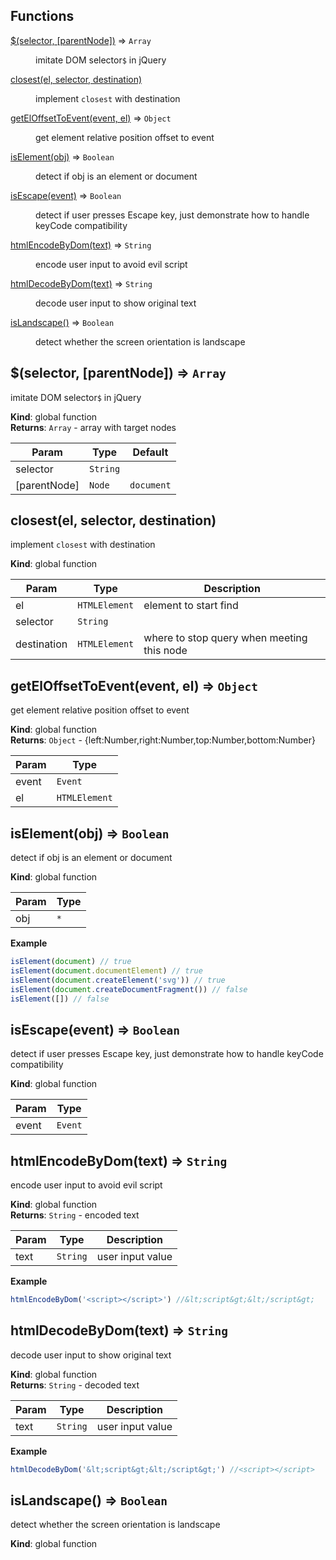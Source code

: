 ## Functions

<dl>
<dt><a href="#$">$(selector, [parentNode])</a> ⇒ <code>Array</code></dt>
<dd><p>imitate DOM selector<code>$</code> in jQuery</p>
</dd>
<dt><a href="#closest">closest(el, selector, destination)</a></dt>
<dd><p>implement <code>closest</code> with destination</p>
</dd>
<dt><a href="#getElOffsetToEvent">getElOffsetToEvent(event, el)</a> ⇒ <code>Object</code></dt>
<dd><p>get element relative position offset to event</p>
</dd>
<dt><a href="#isElement">isElement(obj)</a> ⇒ <code>Boolean</code></dt>
<dd><p>detect if obj is an element or document</p>
</dd>
<dt><a href="#isEscape">isEscape(event)</a> ⇒ <code>Boolean</code></dt>
<dd><p>detect if user presses Escape key, just demonstrate how to handle keyCode compatibility</p>
</dd>
<dt><a href="#htmlEncodeByDom">htmlEncodeByDom(text)</a> ⇒ <code>String</code></dt>
<dd><p>encode user input to avoid evil script</p>
</dd>
<dt><a href="#htmlDecodeByDom">htmlDecodeByDom(text)</a> ⇒ <code>String</code></dt>
<dd><p>decode user input to show original text</p>
</dd>
<dt><a href="#isLandscape">isLandscape()</a> ⇒ <code>Boolean</code></dt>
<dd><p>detect whether the screen orientation is landscape</p>
</dd>
</dl>

<a name="$"></a>

## $(selector, [parentNode]) ⇒ <code>Array</code>
imitate DOM selector`$` in jQuery

**Kind**: global function  
**Returns**: <code>Array</code> - array with target nodes  

| Param | Type | Default |
| --- | --- | --- |
| selector | <code>String</code> |  | 
| [parentNode] | <code>Node</code> | <code>document</code> | 

<a name="closest"></a>

## closest(el, selector, destination)
implement `closest` with destination

**Kind**: global function  

| Param | Type | Description |
| --- | --- | --- |
| el | <code>HTMLElement</code> | element to start find |
| selector | <code>String</code> |  |
| destination | <code>HTMLElement</code> | where to stop query when meeting this node |

<a name="getElOffsetToEvent"></a>

## getElOffsetToEvent(event, el) ⇒ <code>Object</code>
get element relative position offset to event

**Kind**: global function  
**Returns**: <code>Object</code> - {left:Number,right:Number,top:Number,bottom:Number}  

| Param | Type |
| --- | --- |
| event | <code>Event</code> | 
| el | <code>HTMLElement</code> | 

<a name="isElement"></a>

## isElement(obj) ⇒ <code>Boolean</code>
detect if obj is an element or document

**Kind**: global function  

| Param | Type |
| --- | --- |
| obj | <code>\*</code> | 

**Example**  
```js
isElement(document) // trueisElement(document.documentElement) // trueisElement(document.createElement('svg')) // trueisElement(document.createDocumentFragment()) // falseisElement([]) // false
```
<a name="isEscape"></a>

## isEscape(event) ⇒ <code>Boolean</code>
detect if user presses Escape key, just demonstrate how to handle keyCode compatibility

**Kind**: global function  

| Param | Type |
| --- | --- |
| event | <code>Event</code> | 

<a name="htmlEncodeByDom"></a>

## htmlEncodeByDom(text) ⇒ <code>String</code>
encode user input to avoid evil script

**Kind**: global function  
**Returns**: <code>String</code> - encoded text  

| Param | Type | Description |
| --- | --- | --- |
| text | <code>String</code> | user input value |

**Example**  
```js
htmlEncodeByDom('<script></script>') //&lt;script&gt;&lt;/script&gt;
```
<a name="htmlDecodeByDom"></a>

## htmlDecodeByDom(text) ⇒ <code>String</code>
decode user input to show original text

**Kind**: global function  
**Returns**: <code>String</code> - decoded text  

| Param | Type | Description |
| --- | --- | --- |
| text | <code>String</code> | user input value |

**Example**  
```js
htmlDecodeByDom('&lt;script&gt;&lt;/script&gt;') //<script></script>
```
<a name="isLandscape"></a>

## isLandscape() ⇒ <code>Boolean</code>
detect whether the screen orientation is landscape

**Kind**: global function  

